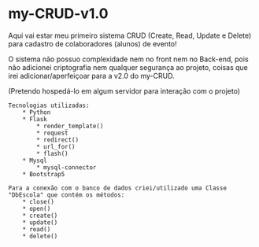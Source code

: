 # my-CRUD-v1.0
 Aqui vai estar meu primeiro sistema CRUD (Create, Read, Update e Delete)
para cadastro de colaboradores (alunos) de evento!

 O sistema não possuo complexidade nem no front nem no Back-end, pois não adicionei criptografia
nem qualquer segurança ao projeto, coisas que irei adicionar/aperfeiçoar para a v2.0 do my-CRUD.

(Pretendo hospedá-lo em algum servidor para interação com o projeto)

    Tecnologias utilizadas:
        * Python
        * Flask
            * render_template()
            * request
            * redirect()
            * url_for()
            * flash()
        * Mysql
            * mysql-connector
        * Bootstrap5
    
    Para a conexão com o banco de dados criei/utilizado uma Classe "DbEscola" que contém os métodos:
        * close()
        * open()
        * create()
        * update()
        * read()
        * delete()
